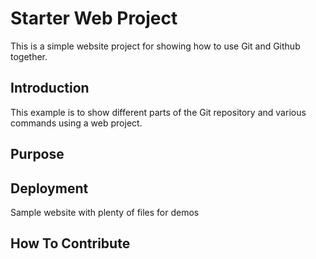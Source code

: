 # Starter Web Project

This is a simple website project for showing how to use Git and Github together.

## Introduction

This example is to show different parts of the Git repository and various commands using a web project.
## Purpose

## Deployment

Sample website with plenty of files for demos
## How To Contribute